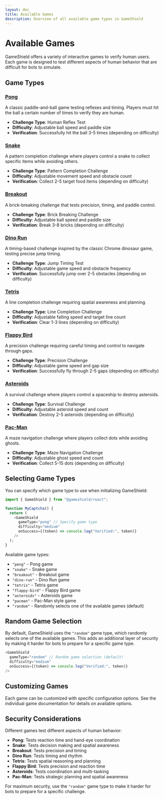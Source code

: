 ```yaml
---
layout: doc
title: Available Games
description: Overview of all available game types in GameShield
---
```


# Available Games

GameShield offers a variety of interactive games to verify human users. Each game is designed to test different aspects of human behavior that are difficult for bots to simulate.

## Game Types

### [Pong](/guide/games/pong)

A classic paddle-and-ball game testing reflexes and timing. Players must hit the ball a certain number of times to verify they are human.

- **Challenge Type**: Human Reflex Test
- **Difficulty**: Adjustable ball speed and paddle size
- **Verification**: Successfully hit the ball 3-5 times (depending on difficulty)

### [Snake](/guide/games/snake)

A pattern completion challenge where players control a snake to collect specific items while avoiding others.

- **Challenge Type**: Pattern Completion Challenge
- **Difficulty**: Adjustable movement speed and obstacle count
- **Verification**: Collect 2-5 target food items (depending on difficulty)

### [Breakout](/guide/games/breakout)

A brick-breaking challenge that tests precision, timing, and paddle control.

- **Challenge Type**: Brick Breaking Challenge
- **Difficulty**: Adjustable ball speed and paddle size
- **Verification**: Break 3-8 bricks (depending on difficulty)

### [Dino Run](/guide/games/dino-run)

A timing-based challenge inspired by the classic Chrome dinosaur game, testing precise jump timing.

- **Challenge Type**: Jump Timing Test
- **Difficulty**: Adjustable game speed and obstacle frequency
- **Verification**: Successfully jump over 2-5 obstacles (depending on difficulty)

### [Tetris](/guide/games/tetris)

A line completion challenge requiring spatial awareness and planning.

- **Challenge Type**: Line Completion Challenge
- **Difficulty**: Adjustable falling speed and target line count
- **Verification**: Clear 1-3 lines (depending on difficulty)

### [Flappy Bird](/guide/games/flappy-bird)

A precision challenge requiring careful timing and control to navigate through gaps.

- **Challenge Type**: Precision Challenge
- **Difficulty**: Adjustable game speed and gap size
- **Verification**: Successfully fly through 2-5 gaps (depending on difficulty)

### [Asteroids](/guide/games/asteroids)

A survival challenge where players control a spaceship to destroy asteroids.

- **Challenge Type**: Survival Challenge
- **Difficulty**: Adjustable asteroid speed and count
- **Verification**: Destroy 2-5 asteroids (depending on difficulty)

### [Pac-Man](/guide/games/pacman)

A maze navigation challenge where players collect dots while avoiding ghosts.

- **Challenge Type**: Maze Navigation Challenge
- **Difficulty**: Adjustable ghost speed and count
- **Verification**: Collect 5-15 dots (depending on difficulty)

## Selecting Game Types

You can specify which game type to use when initializing GameShield:

```typescript
import { GameShield } from "@gameshield/react";

function MyCaptcha() {
  return (
    <GameShield
      gameType="pong" // Specify game type
      difficulty="medium"
      onSuccess={(token) => console.log("Verified:", token)}
    />
  );
}
```

Available game types:
- `"pong"` - Pong game
- `"snake"` - Snake game
- `"breakout"` - Breakout game
- `"dino-run"` - Dino Run game
- `"tetris"` - Tetris game
- `"flappy-bird"` - Flappy Bird game
- `"asteroids"` - Asteroids game
- `"pacman"` - Pac-Man style game
- `"random"` - Randomly selects one of the available games (default)

## Random Game Selection

By default, GameShield uses the `"random"` game type, which randomly selects one of the available games. This adds an additional layer of security by making it harder for bots to prepare for a specific game type.

```typescript
<GameShield
  gameType="random" // Random game selection (default)
  difficulty="medium"
  onSuccess={(token) => console.log("Verified:", token)}
/>
```

## Customizing Games

Each game can be customized with specific configuration options. See the individual game documentation for details on available options.

## Security Considerations

Different games test different aspects of human behavior:
- **Pong**: Tests reaction time and hand-eye coordination
- **Snake**: Tests decision making and spatial awareness
- **Breakout**: Tests precision and timing
- **Dino Run**: Tests timing and rhythm
- **Tetris**: Tests spatial reasoning and planning
- **Flappy Bird**: Tests precision and reaction time
- **Asteroids**: Tests coordination and multi-tasking
- **Pac-Man**: Tests strategic planning and spatial awareness

For maximum security, use the `"random"` game type to make it harder for bots to prepare for a specific challenge.
